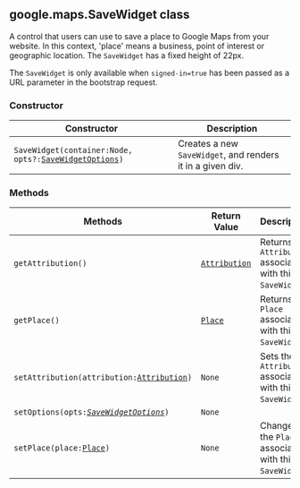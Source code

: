 <h2 id="SaveWidget">
google.maps.SaveWidget
class
</h2><p>A control that users can use to save a place to Google Maps from your website. In this context, 'place' means a business, point of interest or geographic location. The <code>SaveWidget</code> has a fixed height of 22px. </p><p>The <code>SaveWidget</code> is only available when <code>signed-in=true</code> has been passed as a URL parameter in the bootstrap request.</p><p></p><h3>Constructor</h3><table summary="class SaveWidget - Constructor" width="100%">
<thead>
<tr><th>Constructor</th>
<th>Description</th>
</tr></thead>
<tbody>
<tr>
<td><code>SaveWidget(container:Node, opts?:<a href="https://github.com/amenadiel/google-maps-documentation/blob/master/docs/google.maps.SaveWidgetOptions.md">SaveWidgetOptions</a>)</code></td>
<td>Creates a new <code>SaveWidget</code>, and renders it in a given div.</td>
</tr>
</tbody>
</table><h3>Methods</h3><table summary="class SaveWidget - Methods" width="100%">
<thead>
<tr><th>Methods</th>
<th>Return Value</th>
<th>Description</th>
</tr></thead>
<tbody>
<tr>
<td><code>getAttribution()</code></td>
<td><code><a href="https://github.com/amenadiel/google-maps-documentation/blob/master/docs/google.maps.Attribution.md">Attribution</a></code></td>
<td>Returns the <code>Attribution</code> associated with this <code>SaveWidget</code>.</td>
</tr>
<tr>
<td><code>getPlace()</code></td>
<td><code><a href="https://github.com/amenadiel/google-maps-documentation/blob/master/docs/google.maps.Place.md">Place</a></code></td>
<td>Returns the <code>Place</code> associated with this <code>SaveWidget</code>.</td>
</tr>
<tr>
<td><code>setAttribution(attribution:<a href="https://github.com/amenadiel/google-maps-documentation/blob/master/docs/google.maps.Attribution.md">Attribution</a>)</code></td>
<td><code>None</code></td>
<td>Sets the <code>Attribution</code> associated with this <code>SaveWidget</code>.</td>
</tr>
<tr>
<td><code>setOptions(opts:<a href="https://github.com/amenadiel/google-maps-documentation/blob/master/docs/google.maps.SaveWidgetOptions.md"><em>SaveWidgetOptions</em></a>)</code></td>
<td><code>None</code></td>
<td></td>
</tr>
<tr>
<td><code>setPlace(place:<a href="https://github.com/amenadiel/google-maps-documentation/blob/master/docs/google.maps.Place.md">Place</a>)</code></td>
<td><code>None</code></td>
<td>Changes the <code>Place</code> associated with this <code>SaveWidget</code>.</td>
</tr>
</tbody>
</table>